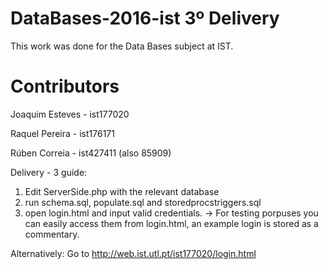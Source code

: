 # DataBases-2016-ist 3º Delivery
This work was done for the Data Bases subject at IST.
# Contributors

Joaquim Esteves   - ist177020

Raquel Pereira    - ist176171

Rúben Correia     - ist427411 (also 85909)


Delivery - 3 guide:
1) Edit ServerSide.php with the relevant database
2) run schema.sql, populate.sql and storedprocstriggers.sql
3) open login.html and input valid credentials.
    -> For testing porpuses you can easily access them from login.html, an example login is stored as a commentary.

Alternatively:
    Go to http://web.ist.utl.pt/ist177020/login.html 
